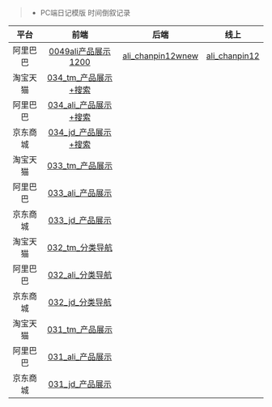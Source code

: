 > * PC端日记模版   时间倒叙记录

平台    |    前端   |   后端  |   线上  |
:---:   |  :---:   |  :---:  | :---:    |
阿里巴巴    |   [0049ali产品展示1200](http://192.168.3.108/jdmoban/0049ali%E4%BA%A7%E5%93%81%E5%B1%95%E7%A4%BA1200.html)  |   [ali_chanpin12wnew](http://192.168.3.11/web_root/html/tool/ali_chanpin12wnew.html)  |   [ali_chanpin12](http://www.001daima.com/html/tool/ali_chanpin12.html)
淘宝天猫    |   [034_tm_产品展示+搜索](http://192.168.3.108/JDmoban/pcTpl/TM/034_tm_%E4%BA%A7%E5%93%81%E5%B1%95%E7%A4%BA%2B%E6%90%9C%E7%B4%A2.html)  ||
阿里巴巴    |   [034_ali_产品展示+搜索](http://192.168.3.108/JDmoban/pcTpl/Ali/034_ali_%E4%BA%A7%E5%93%81%E5%B1%95%E7%A4%BA%2B%E6%90%9C%E7%B4%A2.html)  ||
京东商城    |   [034_jd_产品展示+搜索](http://192.168.3.108/JDmoban/pcTpl/JD/034_jd_%E4%BA%A7%E5%93%81%E5%B1%95%E7%A4%BA%2B%E6%90%9C%E7%B4%A2.html)  || 
淘宝天猫    |   [033_tm_产品展示](http://192.168.3.108/JDmoban/pcTpl/TM/033_tm_%E4%BA%A7%E5%93%81%E5%B1%95%E7%A4%BA.html)  ||
阿里巴巴    |   [033_ali_产品展示](http://192.168.3.108/JDmoban/pcTpl/Ali/033_ali_%E4%BA%A7%E5%93%81%E5%B1%95%E7%A4%BA.html)  ||
京东商城    |   [033_jd_产品展示](http://192.168.3.108/JDmoban/pcTpl/JD/033_jd_%E4%BA%A7%E5%93%81%E5%B1%95%E7%A4%BA.html)  || 
淘宝天猫    |   [032_tm_分类导航](http://192.168.3.108/JDmoban/pcTpl/TM/032_tm_%E5%88%86%E7%B1%BB%E5%AF%BC%E8%88%AA.html)  ||
阿里巴巴    |   [032_ali_分类导航](http://192.168.3.108/JDmoban/pcTpl/Ali/032_ali_%E5%88%86%E7%B1%BB%E5%AF%BC%E8%88%AA.html)  ||
京东商城    |   [032_jd_分类导航](http://192.168.3.108/JDmoban/pcTpl/JD/032_jd_%E5%88%86%E7%B1%BB%E5%AF%BC%E8%88%AA.html)  || 
淘宝天猫    |   [031_tm_产品展示](http://192.168.3.108/JDmoban/pcTpl/TM/031_tm_%E4%BA%A7%E5%93%81%E5%B1%95%E7%A4%BA.html)  ||
阿里巴巴    |   [031_ali_产品展示](http://192.168.3.108/JDmoban/pcTpl/Ali/031_ali_%E4%BA%A7%E5%93%81%E5%B1%95%E7%A4%BA.html)  ||
京东商城    |   [031_jd_产品展示](http://192.168.3.108/JDmoban/pcTpl/JD/031_jd_%E4%BA%A7%E5%93%81%E5%B1%95%E7%A4%BA.html)  ||